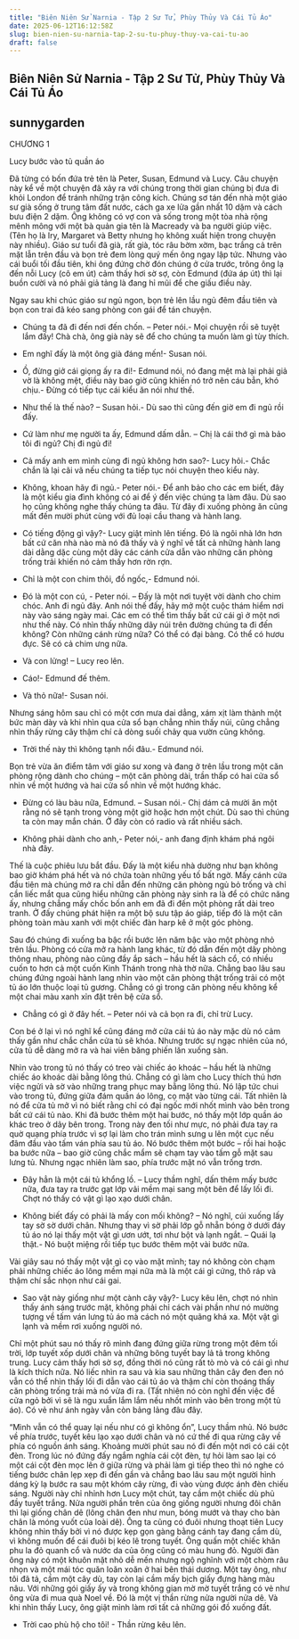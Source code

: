 ```yaml
---
title: "Biên Niên Sử Narnia - Tập 2 Sư Tử, Phùy Thủy Và Cái Tủ Áo"
date: 2025-06-12T16:12:58Z
slug: bien-nien-su-narnia-tap-2-su-tu-phuy-thuy-va-cai-tu-ao
draft: false
---
```


## Biên Niên Sử Narnia - Tập 2 Sư Tử, Phùy Thủy Và Cái Tủ Áo

## sunnygarden

CHƯƠNG 1

Lucy bước vào tủ quần áo

Đã từng có bốn đứa trẻ tên là Peter, Susan, Edmund và Lucy. Câu chuyện này kể về một chuyện đã xảy ra với chúng trong thời gian chúng bị đưa đi khỏi London để tránh những trận công kích. Chúng sơ tán đến nhà một giáo sư già sống ở trung tâm đất nước, cách ga xe lửa gần nhất 10 dặm và cách bưu điện 2 dặm. Ông không có vợ con và sống trong một tòa nhà rộng mênh mông với một bà quản gia tên là Macready và ba người giúp việc. (Tên họ là Iry, Margaret và Betty nhưng họ không xuất hiện trong chuyện này nhiều). Giáo sư tuổi đã già, rất già, tóc râu bờm xờm, bạc trắng cả trên mặt lẫn trên đầu và bọn trẻ đem lòng quý mến ông ngay lập tức. Nhưng vào cái buổi tối đầu tiên, khi ông đứng chờ đón chúng ở cửa trước, trông ông lạ đến nỗi Lucy (cô em út) cảm thấy hơi sờ sợ, còn Edmund (đứa áp út) thì lại buồn cười và nó phải giả tảng là đang hỉ mũi để che giấu điều này. 

Ngay sau khi chúc giáo sư ngủ ngon, bọn trẻ lên lầu ngủ đêm đầu tiên và bọn con trai đã kéo sang phòng con gái để tán chuyện. 

- Chúng ta đã đi đến nơi đến chốn. – Peter nói.- Mọi chuyện rồi sẽ tuyệt lắm đấy! Chà chà, ông già này sẽ để cho chúng ta muốn làm gì tùy thích. 

- Em nghĩ đấy là một ông già đáng mến!- Susan nói. 

- Ồ, đừng giở cái giọng ấy ra đi!- Edmund nói, nó đang mệt mà lại phải giả vờ là không mệt, điều này bao giờ cũng khiến nó trở nên cáu bẳn, khó chịu.- Đừng có tiếp tục cái kiểu ăn nói như thế. 

- Như thế là thế nào? – Susan hỏi.- Dù sao thì cũng đến giờ em đi ngủ rồi đấy. 

- Cứ làm như mẹ người ta ấy, Edmund dấm dẳn. – Chị là cái thớ gì mà bảo tôi đi ngủ? Chị đi ngủ đi! 

- Cả mấy anh em mình cùng đi ngủ không hơn sao?- Lucy hỏi.- Chắc chắn là lại cãi vã nếu chúng ta tiếp tục nói chuyện theo kiểu này. 

- Không, khoan hãy đi ngủ.- Peter nói.- Để anh bảo cho các em biết, đây là một kiểu gia đình không có ai để ý đến việc chúng ta làm đâu. Dù sao họ cũng không nghe thấy chúng ta đâu. Từ đây đi xuống phòng ăn cũng mất đến mười phút cùng với đủ loại cầu thang và hành lang. 

- Có tiếng động gì vậy?- Lucy giật mình lên tiếng. Đó là ngôi nhà lớn hơn bất cứ căn nhà nào mà nó đã thấy và ý nghĩ về tất cả những hành lang dài dằng dặc cùng một dãy các cánh cửa dẫn vào những căn phòng trống trải khiến nó cảm thấy hơn rờn rợn. 

- Chỉ là một con chim thôi, đồ ngốc,- Edmund nói. 

- Đó là một con cú, - Peter nói. – Đấy là một nơi tuyệt vời dành cho chim chóc. Anh đi ngủ đây. Anh nói thế đấy, hãy mở một cuộc thám hiểm nơi này vào sáng ngày mai. Các em có thể tìm thấy bất cứ cái gì ở một nơi như thế này. Có nhìn thấy những dãy núi trên đường chúng ta đi đến không? Còn những cánh rừng nữa? Có thể có đại bàng. Có thể có hươu đực. Sẽ có cả chim ưng nữa. 

- Và con lửng! – Lucy reo lên. 

- Cáo!- Edmund đế thêm. 

- Và thỏ nữa!- Susan nói. 

Nhưng sáng hôm sau chỉ có một cơn mưa dai dẳng, xám xịt làm thành một bức màn dày và khi nhìn qua cửa sổ bạn chẳng nhìn thấy núi, cũng chẳng nhìn thấy rừng cây thậm chí cả dòng suối chảy qua vườn cũng không. 

- Trời thế này thì không tạnh nổi đâu.- Edmund nói. 

Bọn trẻ vừa ăn điểm tâm với giáo sư xong và đang ở trên lầu trong một căn phòng rộng dành cho chúng – một căn phòng dài, trần thấp có hai cửa sổ nhìn về một hướng và hai cửa sổ nhìn về một hướng khác. 

- Đừng có làu bàu nữa, Edmund. – Susan nói.- Chị dám cả mười ăn một rằng nó sẽ tạnh trong vòng một giờ hoặc hơn một chút. Dù sao thì chúng ta còn may mắn chán. Ở đây còn có radio và rất nhiều sách. 

- Không phải dành cho anh,- Peter nói,- anh đang định khám phá ngôi nhà đây. 

Thế là cuộc phiêu lưu bắt đầu. Đấy là một kiểu nhà dường như bạn không bao giờ khám phá hết và nó chứa toàn những yếu tố bất ngờ. Mấy cánh cửa đầu tiên mà chúng mở ra chỉ dẫn đến những căn phòng ngủ bỏ trống và chỉ cần liếc mắt qua cũng hiểu những căn phòng này sinh ra là để có chức năng ấy, nhưng chẳng mấy chốc bốn anh em đã đi đến một phòng rất dài treo tranh. Ở đấy chúng phát hiện ra một bộ sưu tập áo giáp, tiếp đó là một căn phòng toàn màu xanh với một chiếc đàn harp kê ở một góc phòng. 

Sau đó chúng đi xuống ba bậc rồi bước lên năm bậc vào một phòng nhỏ trên lầu. Phòng có cửa mở ra hành lang khác, từ đó dẫn đến một dãy phòng thông nhau, phòng nào cũng đầy ắp sách – hầu hết là sách cổ, có nhiều cuốn to hơn cả một cuốn Kinh Thánh trong nhà thờ nữa. Chẳng bao lâu sau chúng đứng ngoài hành lang nhìn vào một căn phòng thật trống trải có một tủ áo lớn thuộc loại tủ gương. Chẳng có gì trong căn phòng nếu không kể một chai màu xanh xỉn đặt trên bệ cửa sổ. 

- Chẳng có gì ở đây hết. – Peter nói và cả bọn ra đi, chỉ trừ Lucy. 

Con bé ở lại vì nó nghĩ kể cũng đáng mở cửa cái tủ áo này mặc dù nó cảm thấy gần như chắc chắn cửa tủ sẽ khóa. Nhưng trước sự ngạc nhiên của nó, cửa tủ dễ dàng mở ra và hai viên băng phiến lăn xuống sàn. 

Nhìn vào trong tủ nó thấy có treo vài chiếc áo khoác – hầu hết là những chiếc áo khoác dài bằng lông thú. Chẳng có gì làm cho Lucy thích thú hơn việc ngửi và sờ vào những trang phục may bằng lông thú. Nó lập tức chui vào trong tủ, đứng giữa đám quần áo lông, cọ mặt vào từng cái. Tất nhiên là nó để cửa tủ mở vì nó biết rằng chỉ có đại ngốc mới nhốt mình vào bên trong bất cứ cái tủ nào. Khi đã bước thêm một hai bước, nó thấy một lớp quần áo khác treo ở dãy bên trong. Trong này đen tối như mực, nó phải đưa tay ra quờ quạng phía trước vì sợ lại làm cho trán mình sưng u lên một cục nếu đâm đầu vào tấm ván phía sau tủ áo. Nó bước thêm một bước – rồi hai hoặc ba bước nữa – bao giờ cũng chắc mẩm sẽ chạm tay vào tấm gỗ mặt sau lưng tủ. Nhưng ngạc nhiên làm sao, phía trước mặt nó vẫn trống trơn. 

- Đây hẳn là một cái tủ khổng lồ. – Lucy thầm nghĩ, dấn thêm mấy bước nữa, đưa tay ra trước gạt lớp vải mềm mại sang một bên để lấy lối đi. Chợt nó thấy có vật gì lạo xạo dưới chân. 

- Không biết đấy có phải là mấy con mối không? – Nó nghĩ, cúi xuống lấy tay sờ sờ dưới chân. Nhưng thay vì sờ phải lớp gỗ nhẵn bóng ở dưới đáy tủ áo nó lại thấy một vật gì ươn ướt, tơi như bột và lạnh ngắt. – Quái lạ thật.- Nó buột miệng rồi tiếp tục bước thêm một vài bước nữa. 

Vài giây sau nó thấy một vật gì cọ vào mặt mình; tay nó không còn chạm phải những chiếc áo lông mềm mại nữa mà là một cái gì cứng, thô ráp và thậm chí sắc nhọn như cái gai. 

- Sao vật này giống như một cành cây vậy?- Lucy kêu lên, chợt nó nhìn thấy ánh sáng trước mặt, không phải chỉ cách vài phần như nó mường tượng về tấm ván lưng tủ áo mà cách nó một quãng khá xa. Một vật gì lạnh và mềm rơi xuống người nó. 

Chỉ một phút sau nó thấy rõ mình đang đứng giữa rừng trong một đêm tối trời, lớp tuyết xốp dưới chân và những bông tuyết bay lả tả trong không trung. Lucy cảm thấy hơi sờ sợ, đồng thời nó cũng rất tò mò và có cái gì như là kích thích nữa. Nó liếc nhìn ra sau và kia sau những thân cây đen đen nó vẫn có thể nhìn thấy lối đi dẫn vào cái tủ áo và thậm chí còn thoáng thấy căn phòng trống trải mà nó vừa đi ra. (Tất nhiên nó còn nghĩ đến việc để cửa ngỏ bởi vì sẽ là ngu xuẩn lắm lắm nếu nhốt mình vào bên trong một tủ áo). Có vẻ như ánh ngày vẫn còn bảng lảng đâu đây. 

“Mình vẫn có thể quay lại nếu như có gì không ổn”, Lucy thầm nhủ. Nó bước về phía trước, tuyết kêu lạo xạo dưới chân và nó cứ thế đi qua rừng cây về phía có nguồn ánh sáng. Khoảng mười phút sau nó đi đến một nơi có cái cột đèn. Trong lúc nó đứng đấy ngắm nghía cái cột đèn, tự hỏi làm sao lại có một cái cột đèn mọc lên ở giữa rừng và phải làm gì tiếp theo thì nó nghe có tiếng bước chân lẹp xẹp đi đến gần và chẳng bao lâu sau một người hình dáng kỳ lạ bước ra sau một khóm cây rừng, đi vào vùng được ánh đèn chiếu sáng. Người này chỉ nhỉnh hơn Lucy một chút, tay cầm một chiếc dù phủ đầy tuyết trắng. Nửa người phần trên của ông giống người nhưng đôi chân thì lại giống chân dê (lông chân đen như mun, bóng mướt và thay cho bàn chân là móng vuốt của loài dê). Ông ta cũng có đuôi nhưng thoạt tiên Lucy không nhìn thấy bởi vì nó được kẹp gọn gàng bằng cánh tay đang cầm dù, vì không muốn để cái đuôi bị kéo lê trong tuyết. Ông quấn một chiếc khăn phu la đỏ quanh cổ và nước da của ông cũng có màu hung đỏ. Người đàn ông này có một khuôn mặt nhỏ dễ mến nhưng ngộ nghĩnh với một chòm râu nhọn và một mái tóc quăn loăn xoăn ở hai bên thái dương. Một tay ông, như tôi đã tả, cầm một cây dù, tay còn lại cầm mấy bịch giấy đựng hàng màu nâu. Với những gói giấy ấy và trong không gian mờ mờ tuyết trắng có vẻ như ông vừa đi mua quà Noel về. Đó là một vị thần rừng nửa người nửa dê. Và khi nhìn thấy Lucy, ông giật mình làm rơi tất cả những gói đồ xuống đất. 

- Trời cao phù hộ cho tôi! - Thần rừng kêu lên.